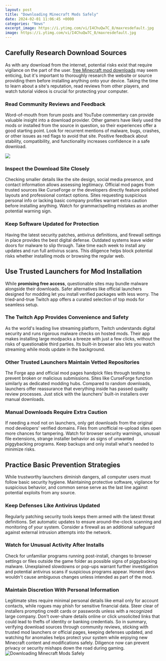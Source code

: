 ```yaml
---
layout: post
title: "Downloading Minecraft Mods Safely"
date: 2024-02-01 11:06:45 +0000
categories: "News"
excerpt_image: https://i.ytimg.com/vi/I4ChuQw7C_8/maxresdefault.jpg
image: https://i.ytimg.com/vi/I4ChuQw7C_8/maxresdefault.jpg
---
```


## Carefully Research Download Sources
As with any download from the internet, potential risks exist that require vigilance on the part of the user. [free Minecraft mod downloads](https://store.fi.io.vn/womens-crazy-beagle-lady-dog-lover-v-neck-t-shirt/women&) may seem enticing, but it's important to thoroughly research the website or source providing them before installing anything onto your device. Taking the time to learn about a site's reputation, read reviews from other players, and watch tutorial videos is crucial for protecting your computer. 
### Read Community Reviews and Feedback
Word-of-mouth from forum posts and YouTube commentary can provide valuable insight into a download provider. Other gamers have likely used the mods or installed from the source in question, so their experiences offer a good starting point. Look for recurrent mentions of malware, bugs, crashes, or other issues as red flags to avoid that site. Positive feedback about stability, compatibility, and functionality increases confidence in a safe download.

![](https://i.ytimg.com/vi/SUwvlHqg3lY/maxresdefault.jpg)
### Inspect the Download Site Closely 
Checking smaller details like the site design, social media presence, and contact information allows assessing legitimacy. Official mod pages from trusted sources like CurseForge or the developers directly feature polished layouts and professional contact options. Sites requesting suspicious personal info or lacking basic company profiles warrant extra caution before installing anything. Watch for grammar/spelling mistakes as another potential warning sign.
### Keep Software Updated for Protection
Having the latest security patches, antivirus definitions, and firewall settings in place provides the best digital defense. Outdated systems leave wider doors for malware to slip through. Take time each week to install any updates and run full antivirus scans. This diligence helps block potential risks whether installing mods or browsing the regular web. 
## Use Trusted Launchers for Mod Installation
While **promising free access**, questionable sites may bundle malware alongside their downloads. Safer alternatives like official launchers designed for modding let you install verified packages with less worry. The tried-and-true Twitch app offers a curated selection of top mods for seamless setup.
### The Twitch App Provides Convenience and Safety  
As the world's leading live streaming platform, Twitch understands digital security and runs rigorous malware checks on hosted mods. Their app makes installing large modpacks a breeze with just a few clicks, without the risks of questionable third parties. Its built-in browser also lets you watch streaming while mods update in the background.
### Other Trusted Launchers Maintain Vetted Repositories
The Forge app and official mod pages handpick files through testing to prevent broken or malicious submissions. Sites like CurseForge function similarly as dedicated modding hubs. Compared to random downloads, launchers offer reassurance that everything inside has passed quality review processes. Just stick with the launchers' built-in installers over manual downloads.
### Manual Downloads Require Extra Caution 
If needing a mod not on launchers, only get downloads from the original mod developers' verified domains. Files from unofficial re-upload sites open more chances for tampering. Watch for browser security warnings, unusual file extensions, strange installer behavior as signs of unwanted piggybacking programs. Keep backups and only install what's needed to minimize risks.
## Practice Basic Prevention Strategies 
While trustworthy launchers diminish dangers, all computer users must follow basic security hygiene. Maintaining protective software, vigilance for suspicious behavior, and common sense serve as the last line against potential exploits from any source.
### Keep Defenses Like Antivirus Updated 
Regularly patching security tools keeps them armed with the latest threat definitions. Set automatic updates to ensure around-the-clock scanning and monitoring of your system. Consider a firewall as an additional safeguard against external intrusion attempts into the network.
### Watch for Unusual Activity After Installs
Check for unfamiliar programs running post-install, changes to browser settings or files outside the game folder as possible signs of piggybacking malware. Unexplained slowdowns or pop-ups warrant further investigation and potential antivirus scans if suspicious programs appear. Honest devs wouldn't cause ambiguous changes unless intended as part of the mod. 
### Maintain Discretion With Personal Information
Legitimate sites require minimal personal details like email only for account contacts, while rogues may phish for sensitive financial data. Steer clear of installers prompting credit cards or passwords unless with a recognized large company. Don't over-share details online or click unsolicited links that could lead to thefts of identity or banking credentials.
So in summary, verifying download sources through community reviews, sticking with trusted mod launchers or official pages, keeping defenses updated, and watching for anomalies helps protect your system while enjoying new Minecraft content and modifications safely. Diligence now can prevent privacy or security mishaps down the road during gaming.
![Downloading Minecraft Mods Safely](https://i.ytimg.com/vi/I4ChuQw7C_8/maxresdefault.jpg)